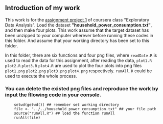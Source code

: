 ## Introduction of my work

This work is for the <a href="https://github.com/kyuusaku/ExData_Plotting1/blob/master/README.md">assignment project 1</a> of coursera class "Exploratory Data Analysis".
Load the dataset <b>"household_power_consumption.txt"</b>, and then make four plots. This work assume that the target dataset has been unzipped to your computer wherever before running these codes in this folder. And assume that your working directory has been set to this folder.

In this folder, there are six functions and four png files, where `readDate.R` is used to read the data for this assignment, after reading the data, `plot1.R` `plot2.R` `plot3.R` `plot4.R` are used to plot the four plots into png files `plot1.png` `plot2.png` `plot3.png` `plot4.png` respectively. `runAll.R` could be used to execute the whole process. 

### You can delete the existed png files and reproduce the work by input the fllowing code in your console.
<!-- -->
        setwd(getwd()) ## remember set working directory
        file <- "../../household_power_consumption.txt" ## your file path
        source("runAll.R") ## load the function runAll
        runAll(file)
